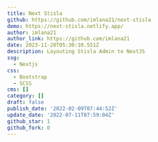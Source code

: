 ```yaml
---
title: Next Stisla
github: https://github.com/imlana21/next-stisla
demo: https://next-stisla.netlify.app/
author: imlana21
author_link: https://github.com/imlana21
date: 2023-11-28T05:30:10.551Z
description: Layouting Stisla Admin to NextJS
ssg:
  - Nextjs
css:
  - Bootstrap
  - SCSS
cms: []
category: []
draft: false
publish_date: '2022-02-09T07:44:52Z'
update_date: '2022-07-11T07:59:04Z'
github_star: 1
github_fork: 0
---
```

